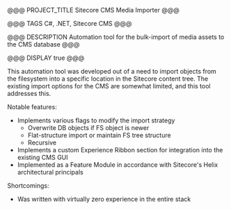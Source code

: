 @@@ PROJECT_TITLE
Sitecore CMS Media Importer
@@@

@@@ TAGS
C#, .NET, Sitecore CMS
@@@

@@@ DESCRIPTION
Automation tool for the bulk-import of media assets to the CMS database
@@@

@@@ DISPLAY
true
@@@

This automation tool was developed out of a need to import objects from the filesystem into a specific location in the Sitecore content tree. The existing import options for the CMS are somewhat limited, and this tool addresses this. 

Notable features:
* Implements various flags to modify the import strategy
    * Overwrite DB objects if FS object is newer
    * Flat-structure import or maintain FS tree structure
    * Recursive
* Implements a custom Experience Ribbon section for integration into the existing CMS GUI
* Implemented as a Feature Module in accordance with Sitecore's Helix architectural principals

Shortcomings:
* Was written with virtually zero experience in the entire stack

